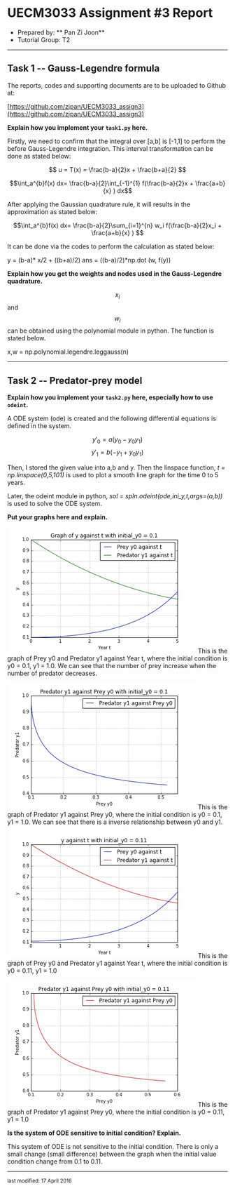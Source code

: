 UECM3033 Assignment #3 Report
========================================================

- Prepared by: ** Pan Zi Joon**
- Tutorial Group: T2

--------------------------------------------------------

## Task 1 --  Gauss-Legendre formula

The reports, codes and supporting documents are to be uploaded to Github at: 

[https://github.com/zjpan/UECM3033_assign3](https://github.com/zjpan/UECM3033_assign3)

**Explain how you implement your `task1.py` here.**


Firstly, we need to confirm that the integral over [a,b] is [-1,1] to perform the before Gauss-Legendre integration. This interval transformation can be done as stated below:

$$ u = T(x) = \frac{b-a}{2}x + \frac{b+a}{2} $$

$$\int_a^{b}f(x) dx= \frac{b-a}{2}\int_{-1}^{1} f(\frac{b-a}{2}x + \frac{a+b}{x} ) dx$$

After applying the Gaussian quadrature rule, it will  results in the approximation as stated below:

$$\int_a^{b}f(x) dx= \frac{b-a}{2}\sum_{i=1}^{n} w_i f(\frac{b-a}{2}x_i + \frac{a+b}{x} ) $$

It can be done via the codes to perform the calculation as stated below:

y = (b-a)* x/2 + ((b+a)/2)
ans = ((b-a)/2)*np.dot (w, f(y))

**Explain how you get the weights and nodes used in the Gauss-Legendre quadrature.**

$$ x_i $$ and $$ w_i $$ can be obtained using the polynomial module in python. The function is stated below.

x,w = np.polynomial.legendre.leggauss(n)

---------------------------------------------------------

## Task 2 -- Predator-prey model

**Explain how you implement your `task2.py` here, especially how to use `odeint`.**

A ODE system (ode) is created and the following differential equations is defined in the system.

$$ y'_0 = a(y_0 - y_0 y_1)$$ $$ y'_1 = b(-y_1 + y_0 y_1)$$

Then, I stored the given value into a,b and y. Then the linspace function, *t = np.linspace(0,5,101)* is used to plot a smooth line graph for the time 0 to 5 years.

Later, the odeint module in python,  *sol = spIn.odeint(ode,ini_y,t,args=(a,b))* is used to solve the ODE system. 

**Put your graphs here and explain.**

![Graph_of_y0_and_y1_01.jpg](Graph_of_y0_and_y1_01.jpg)
This is the graph of Prey y0 and Predator y1 against Year t, where the initial condition is y0 = 0.1, y1 = 1.0. We can see that the number of prey increase when the number of predator decreases.

![Graph_of_y1_against_y0_01.jpg](Graph_of_y1_against_y0_01.jpg)
This is the graph of Predator y1 against Prey y0, where the initial condition is y0 = 0.1, y1 = 1.0. We can see that there is a inverse relationship between y0 and y1.

![Graph_of_y0_and_y1_02.jpg](Graph_of_y0_and_y1_02.jpg)
This is the graph of Prey y0 and Predator y1 against Year t, where the initial condition is y0 = 0.11, y1 = 1.0

![Graph_of_y1_against_y0_02.jpg](Graph_of_y1_against_y0_02.jpg)
This is the graph of Predator y1 against Prey y0, where the initial condition is y0 = 0.11, y1 = 1.0


**Is the system of ODE sensitive to initial condition? Explain.**

This system of ODE is not sensitive to the initial condition. There is only a small change (small difference) between the graph when the initial value condition change from 0.1 to 0.11.

-----------------------------------

<sup>last modified: 17 April 2016</sup>

